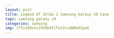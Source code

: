 ```yaml
---
layout: post
title: Legend Of Zelda 2 Samsung Galaxy S9 Case
tags: samsung galaxy s9
categories: samsung
img: 1f5izEDvnsJ568b4tlFut2cxGWNo6CpwS
---
```

